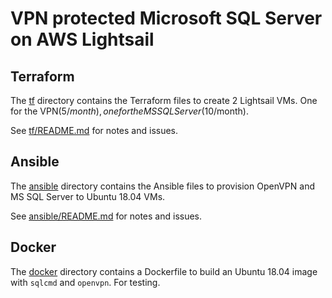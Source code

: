 # VPN protected Microsoft SQL Server on AWS Lightsail

## Terraform

The [tf](./tf) directory contains the Terraform files to create 2 Lightsail VMs.  One for the VPN($5/month), one for the MS SQL Server($10/month).

See [tf/README.md](tf/README.md) for notes and issues.

## Ansible

The [ansible](./ansible) directory contains the Ansible files to provision OpenVPN and MS SQL Server to Ubuntu 18.04 VMs.

See [ansible/README.md](tf/README.md) for notes and issues.

## Docker

The [docker](./docker) directory contains a Dockerfile to build an Ubuntu 18.04 image with `sqlcmd` and `openvpn`. For testing.